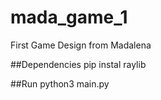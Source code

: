 # mada_game_1
First Game Design from Madalena

##Dependencies
pip instal raylib

##Run
python3 main.py
